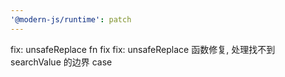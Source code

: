 ```yaml
---
'@modern-js/runtime': patch
---
```


fix: unsafeReplace fn fix
fix: unsafeReplace 函数修复, 处理找不到 searchValue 的边界 case
